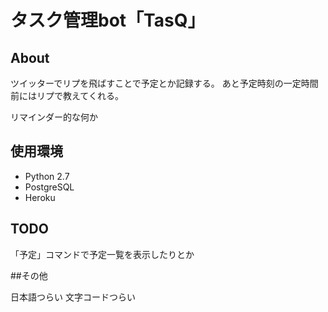 タスク管理bot「TasQ」
====================

## About

ツイッターでリプを飛ばすことで予定とか記録する。
あと予定時刻の一定時間前にはリプで教えてくれる。

リマインダー的な何か

## 使用環境

* Python 2.7
* PostgreSQL
* Heroku

## TODO

「予定」コマンドで予定一覧を表示したりとか

##その他

日本語つらい
文字コードつらい
